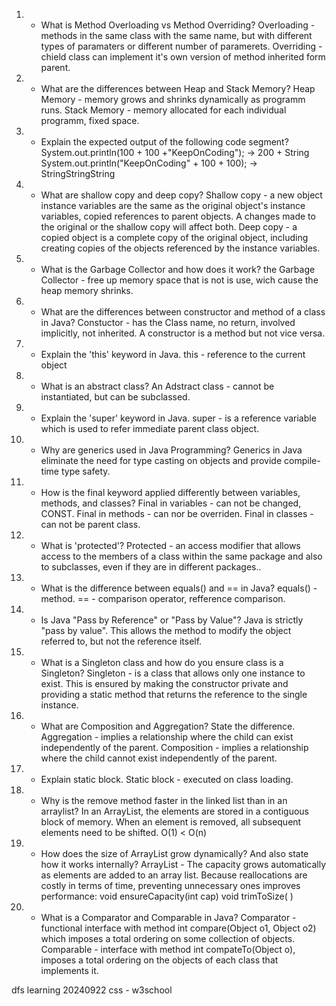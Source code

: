 1.	- What is Method Overloading vs Method Overriding?
        Overloading - methods in the same class with the same name, but with different types of paramaters or different number of paramerets.
        Overriding - chield class can implement it's own version of method inherited form parent.
2.	- What are the differences between Heap and Stack Memory?
        Heap Memory - memory grows and shrinks dynamically as programm runs.
        Stack Memory - memory allocated for each individual programm, fixed space.
3.	- Explain the expected output of the following code segment?
        System.out.println(100 + 100 +"KeepOnCoding"); -> 200 + String
        System.out.println("KeepOnCoding" + 100 + 100); -> StringStringString
4.	- What are shallow copy and deep copy?
        Shallow copy -  a new object instance variables are the same as the original object's instance variables, copied references to parent objects. A changes made to the original or the shallow copy will affect both.
        Deep copy - a copied object is a complete copy of the original object, including creating copies of the objects referenced by the instance variables.
5.	- What is the Garbage Collector and how does it work?
        the Garbage Collector - free up memory space that is not is use, wich cause the heap memory shrinks.
6.	- What are the differences between constructor and method of a class in Java?
        Constuctor - has the Class name, no return, involved implicitly, not inherited. A constructor is a method but not vice versa.
7.	- Explain the 'this' keyword in Java.
        this - reference to the current object
8.	- What is an abstract class?
        An Adstract class - cannot be instantiated, but can be subclassed.
9.	- Explain the 'super' keyword in Java.
        super -  is a reference variable which is used to refer immediate parent class object.
10.	- Why are generics used in Java Programming?
         Generics in Java eliminate the need for type casting on objects and provide compile-time type safety.
11.	- How is the final keyword applied differently between variables, methods, and classes?
         Final in variables - can not be changed, CONST.
         Final in methods - can nor be overriden.
         Final in classes - can not be parent class.
12.	- What is 'protected'?
         Protected - an access modifier that allows access to the members of a class within the same package and also to subclasses, even if they are in different packages..
13.	- What is the difference between equals() and == in Java?
         equals() - method.
         == - comparison operator, refference comparison.
14.	- Is Java "Pass by Reference" or "Pass by Value"?
         Java is strictly "pass by value". This allows the method to modify the object referred to, but not the reference itself.
15.	- What is a Singleton class and how do you ensure class is a Singleton?
         Singleton - is a class that allows only one instance to exist. This is ensured by making the constructor private and providing a static method that returns the reference to the single instance.
16.	- What are Composition and Aggregation? State the difference.
         Aggregation - implies a relationship where the child can exist independently of the parent.
         Composition - implies a relationship where the child cannot exist independently of the parent.
17.	- Explain static block.
         Static block - executed on class loading.
18.	- Why is the remove method faster in the linked list than in an arraylist?
         In an ArrayList, the elements are stored in a contiguous block of memory. When an element is removed, all subsequent elements need to be shifted. O(1) < O(n)
19.	- How does the size of ArrayList grow dynamically? And also state how it works internally?
         ArrayList - The capacity grows automatically as elements are added to an array list. Because reallocations are costly in terms of time, preventing unnecessary ones improves performance:
         void ensureCapacity(int cap)
         void trimToSize( )
20.	- What is a Comparator and Comparable in Java?
         Comparator - functional interface with method int compare(Object o1, Object o2) 	which imposes a total ordering on some collection of objects.
         Comparable - interface with method  int compateTo(Object o), imposes a total 	ordering on the objects of each class that implements it.


dfs learning
20240922 css - w3school

